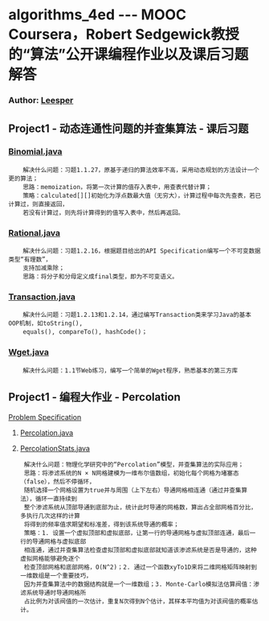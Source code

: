algorithms_4ed --- MOOC Coursera，Robert Sedgewick教授的“算法”公开课编程作业以及课后习题解答
=========================================================================================

### Author: [Leesper](pascal7718@gmail.com)

Project1 - 动态连通性问题的并查集算法 - 课后习题
----------------------------------------------

### [Binomial.java](https://github.com/leesper/algorithms_4ed/blob/master/project1/Binomial.java)
		解决什么问题：习题1.1.27，原基于递归的算法效率不高，采用动态规划的方法设计一个更的算法；
		思路：memoization，将第一次计算的值存入表中，用查表代替计算；
		策略：calculated[][]初始化为浮点数最大值（无穷大），计算过程中每次先查表，若已计算过，则直接返回，
		若没有计算过，则先将计算得到的值写入表中，然后再返回。

### [Rational.java](https://github.com/leesper/algorithms_4ed/blob/master/project1/Rational.java)
		解决什么问题：习题1.2.16，根据题目给出的API Specification编写一个不可变数据类型“有理数”，
		支持加减乘除；
		思路：将分子和分母定义成final类型，即为不可变语义。

### [Transaction.java](https://github.com/leesper/algorithms_4ed/blob/master/project1/Transaction.java)
		解决什么问题：习题1.2.13和1.2.14，通过编写Transaction类来学习Java的基本OOP机制，如toString(),
		equals(), compareTo(), hashCode()；

### [Wget.java](https://github.com/leesper/algorithms_4ed/blob/master/project1/Wget.java)
		解决什么问题：1.1节Web练习，编写一个简单的Wget程序，熟悉基本的第三方库

Project1 - 编程大作业 - Percolation
------------------------------------------------------

[Problem Specification](http://coursera.cs.princeton.edu/algs4/assignments/percolation.html)

1. [Percolation.java](https://github.com/leesper/algorithms_4ed/blob/master/project1/Percolation.java)

2. [PercolationStats.java](https://github.com/leesper/algorithms_4ed/blob/master/project1/PercolationStats.java)

		解决什么问题：物理化学研究中的“Percolation”模型，并查集算法的实际应用；
		思路：将渗滤系统的N × N网格建模为一维布尔值数组，初始化每个网格为堵塞态（false），然后不停循环，
		随机选择一个网格设置为true并与周围（上下左右）导通网格相连通（通过并查集算法），循环一直持续到
		整个渗滤系统从顶部导通到底部为止，统计此时导通的网格数，算出占全部网格百分比，多执行几次这样的计算
		将得到的频率值求期望和标准差，得到该系统导通的概率；
		策略：1. 设置一个虚拟顶部和虚拟底部，让第一行的导通网格与虚拟顶部连通，最后一行的导通网格与虚拟底部
		相连通，通过并查集算法检查虚拟顶部和虚拟底部就知道该渗滤系统是否是导通的，这种虚拟网格能够避免逐个
		检查顶部网格和底部网格，O(N^2)；2. 通过一个函数xyTo1D来将二维网格矩阵映射到一维数组是一个重要技巧，
		因为并查集算法中的数据结构就是一个一维数组；3. Monte-Carlo模拟法估算阀值：渗滤系统导通时导通网格所
		占比例为对该阀值的一次估计，重复N次得到N个估计，其样本平均值为对该阀值的概率估计。

